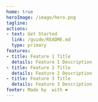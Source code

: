 ```yaml
---
home: true
heroImage: /image/hero.png
tagline:
actions:
- text: Get Started
  link: /guide/README.md
  type: primary
features:
- title: Feature 1 Title
  details: Feature 1 Description
- title: Feature 2 Title
  details: Feature 2 Description
- title: Feature 3 Title
  details: Feature 3 Description
footer: Made by  with ❤️
---
```

